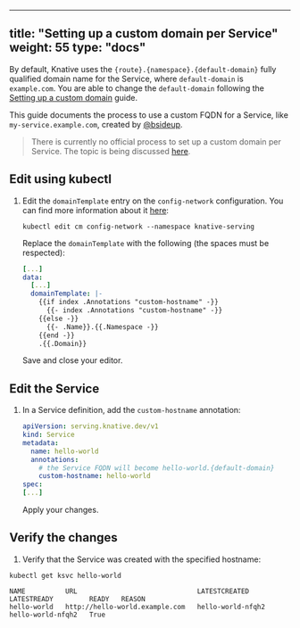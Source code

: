 
---
title: "Setting up a custom domain per Service"
weight: 55
type: "docs"
---

By default, Knative uses the `{route}.{namespace}.{default-domain}` fully qualified domain name for the Service, where `default-domain` is `example.com`. You are able to change the `default-domain` following the [Setting up a custom domain](./using-a-custom-domain.md) guide.

This guide documents the process to use a custom FQDN for a Service, like `my-service.example.com`, created by [@bsideup](https://bsideup.github.io/posts/knative_custom_domains/).

> There is currently no official process to set up a custom domain per Service. The topic is being discussed [here](https://github.com/knative/serving/issues/2985).

## Edit using kubectl

1. Edit the `domainTemplate` entry on the `config-network` configuration. You can find more information about it [here](https://github.com/knative/serving/blob/master/config/core/configmaps/network.yaml#L89):

   ```shell
   kubectl edit cm config-network --namespace knative-serving
   ```

   Replace the `domainTemplate` with the following (the spaces must be respected):

   ```yaml
   [...]
   data:
     [...]
     domainTemplate: |-
       {{if index .Annotations "custom-hostname" -}}
         {{- index .Annotations "custom-hostname" -}}
       {{else -}}
         {{- .Name}}.{{.Namespace -}}
       {{end -}}
       .{{.Domain}}
   ```

   Save and close your editor.

## Edit the Service

1. In a Service definition, add the `custom-hostname` annotation:

   ```yaml
   apiVersion: serving.knative.dev/v1
   kind: Service
   metadata:
     name: hello-world
     annotations:
       # the Service FQDN will become hello-world.{default-domain}
       custom-hostname: hello-world
   spec:
   [...]
   ```

   Apply your changes.

## Verify the changes

1. Verify that the Service was created with the specified hostname:

  ```shell
  kubectl get ksvc hello-world

  NAME          URL                              LATESTCREATED       LATESTREADY         READY   REASON
  hello-world   http://hello-world.example.com   hello-world-nfqh2   hello-world-nfqh2   True
  ```
